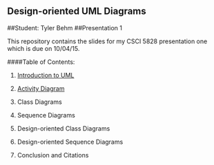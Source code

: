 ## Design-oriented UML Diagrams
##Student: Tyler Behm
##Presentation 1

This repository contains the slides for my CSCI 5828 presentation one 
which is due on 10/04/15.

####Table of Contents:
1) [Introduction to UML](https://github.com/trekbaum/present/blob/master/uml/slide1.md)

2) [Activity Diagram](https://github.com/trekbaum/present/blob/master/uml/slide2.md)

3) Class Diagrams

4) Sequence Diagrams

5) Design-oriented Class Diagrams

6) Design-oriented Sequence Diagrams

7) Conclusion and Citations
